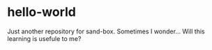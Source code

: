 # hello-world
Just another repository for sand-box.
Sometimes I wonder... Will this learning is usefule to me?
